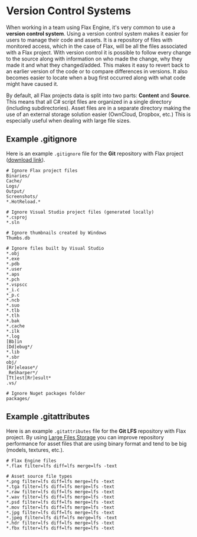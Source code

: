 # Version Control Systems

When working in a team using Flax Engine, it's very common to use a **version control system**.
Using a version control system makes it easier for users to manage their code and assets. It is a repository of files with monitored access, which in the case of Flax, will be all the files associated with a Flax project. With version control it is possible to follow every change to the source along with information on who made the change, why they made it and what they changed/added. This makes it easy to revert back to an earlier version of the code or to compare differences in versions. It also becomes easier to locate when a bug first occurred along with what code might have caused it.

By default, all Flax projects data is split into two parts: **Content** and **Source**. This means that all C# script files are organized in a single directory (including subdirectories). Asset files are in a separate directory making the use of an external storage solution easier (OwnCloud, Dropbox, etc.) This is especially useful when dealing with large file sizes.

## Example .gitignore

Here is an example `.gitignore` file for the **Git** repository with Flax project ([download link](https://github.com/FlaxEngine/FlaxSamples/blob/master/.gitignore)).

```
# Ignore Flax project files
Binaries/
Cache/
Logs/
Output/
Screenshots/
*.HotReload.*

# Ignore Visual Studio project files (generated locally)
*.csproj
*.sln

# Ignore thumbnails created by Windows
Thumbs.db

# Ignore files built by Visual Studio
*.obj
*.exe
*.pdb
*.user
*.aps
*.pch
*.vspscc
*_i.c
*_p.c
*.ncb
*.suo
*.tlb
*.tlh
*.bak
*.cache
*.ilk
*.log
[Bb]in
[Dd]ebug*/
*.lib
*.sbr
obj/
[Rr]elease*/
_ReSharper*/
[Tt]est[Rr]esult*
.vs/

# Ignore Nuget packages folder
packages/
```

## Example .gitattributes

Here is an example `.gitattributes` file for the **Git LFS** repository with Flax project. By using [Large Files Storage](https://github.com/git-lfs/git-lfs/wiki/Tutorial) you can improve repository performance for asset files that are using binary format and tend to be big (models, textures, etc.).

```
# Flax Engine files
*.flax filter=lfs diff=lfs merge=lfs -text

# Asset source file types
*.png filter=lfs diff=lfs merge=lfs -text
*.tga filter=lfs diff=lfs merge=lfs -text
*.raw filter=lfs diff=lfs merge=lfs -text
*.wav filter=lfs diff=lfs merge=lfs -text
*.psd filter=lfs diff=lfs merge=lfs -text
*.mov filter=lfs diff=lfs merge=lfs -text
*.jpg filter=lfs diff=lfs merge=lfs -text
*.jpeg filter=lfs diff=lfs merge=lfs -text
*.hdr filter=lfs diff=lfs merge=lfs -text
*.fbx filter=lfs diff=lfs merge=lfs -text
```
